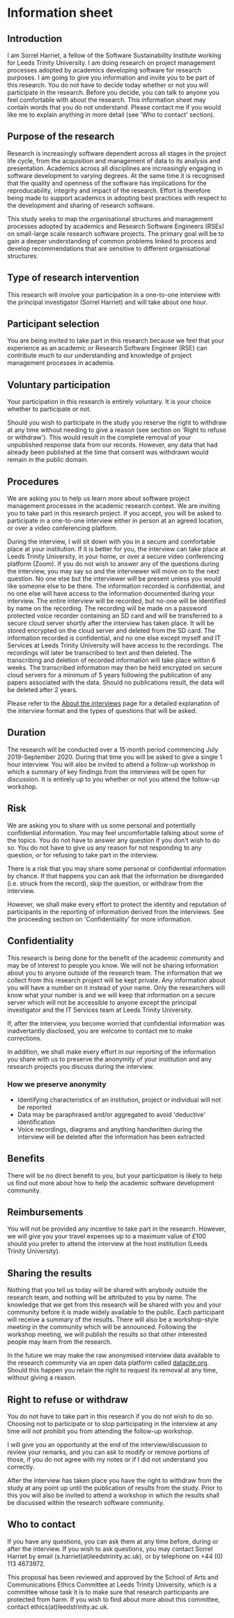 # Information sheet

## Introduction

I am Sorrel Harriet, a fellow of the Software Sustainability Institute working for Leeds Trinity University. I am doing research on project management processes adopted by academics developing software for research purposes. I am going to give you information and invite you to be part of this research. You do not have to decide today whether or not you will participate in the research. Before you decide, you can talk to anyone you feel comfortable with about the research. This information sheet may contain words that you do not understand. Please contact me if you would like me to explain anything in more detail (see 'Who to contact' section).

## Purpose of the research

Research is increasingly software dependent across all stages in the project life cycle, from the acquisition and management of data to its analysis and presentation. Academics across all disciplines are increasingly engaging in software development to varying degrees. At the same time it is recognised that the quality and openness of the software has implications for the reproducability, integrity and impact of the research. Effort is therefore being made to support academics in adopting best practices with respect to the development and sharing of research software.

This study seeks to map the organisational structures and management processes adopted by academics and Research Software Engineers (RSEs) on small-large scale research software projects. The primary goal will be to gain a deeper understanding of common problems linked to process and develop recommendations that are sensitive to different organisational structures.

## Type of research intervention

This research will involve your participation in a one-to-one interview with the principal investigator (Sorrel Harriet) and will take about one hour.

## Participant selection

You are being invited to take part in this research because we feel that your experience as an academic or Research Software Engineer (RSE) can contribute much to our understanding and knowledge of project management processes in academia. 

## Voluntary participation

Your participation in this research is entirely voluntary. It is your choice whether to participate or not.

Should you wish to participate in the study you reserve the right to withdraw at any time without needing to give a reason (see section on 'Right to refuse or withdraw'). This would result in the complete removal of your unpublished response data from our records. However, any data that had already been published at the time that consent was withdrawn would remain in the public domain.

## Procedures

We are asking you to help us learn more about software project management processes in the academic research context. We are inviting you to take part in this research project. If you accept, you will be asked to participate in a one-to-one interview either in person at an agreed location, or over a video conferencing platform.

During the interview, I  will sit down with you in a secure and comfortable place at your institution. If it is better for you, the interview can take place at Leeds Trinity University, in your home, or over a secure video conferencing platform (Zoom). If you do not wish to answer any of the questions during the interview, you may say so and the interviewer will move on to the next question. No one else but the interviewer will be present unless you would like someone else to be there. The information recorded is confidential, and no one else will have access to the information documented during your interview. The entire interview will be recorded, but no-one will be identified by name on the recording. The recording will be made on a password protected voice recorder containing an SD card and will be transferred to a secure cloud server shortly after the interview has taken place. It will be stored encrypted on the cloud server and deleted from the SD card. The information recorded is confidential, and no one else except myself and IT Services at Leeds Trinity University will have access to the recordings. The recordings will later be transcribed to text and then deleted. The transcribing and deletion of recorded information will take place within 6 weeks. The transcribed information may then be held encrypted on secure cloud servers for a minimum of 5 years following the publication of any papers associated with the data. Should no publications result, the data will be deleted after 2 years.

Please refer to the [About the interviews](case_study_questions.md) page for a detailed explanation of the interview format and the types of questions that will be asked.

## Duration

The research will be conducted over a 15 month period commencing July 2019-September 2020. During that time you will be asked to give a single 1 hour interview. You will also be invited to attend a follow-up workshop in which a summary of key findings from the interviews will be open for discussion. It is entirely up to you whether or not you attend the follow-up workshop.

## Risk

We are asking you to share with us some personal and potentially confidential information. You may feel uncomfortable talking about some of the topics. You do not have to answer any question if you don't wish to do so. You do not have to give us any reason for not responding to any question, or for refusing to take part in the interview.

There is a risk that you may share some personal or confidential information by chance. If that happens you can ask that the information be disregarded (i.e. struck from the record), skip the question, or withdraw from the interview.

However, we shall make every effort to protect the identity and reputation of participants in the reporting of information derived from the interviews. See the proceeding section on 'Confidentiality' for more information.

## Confidentiality

This research is being done for the benefit of the academic community and may be of interest to people you know. We will not be sharing information about you to anyone outside of the research team. The information that we collect from this research project will be kept private. Any information about you will have a number on it instead of your  name. Only the researchers will know what your number is and we will keep that information on a secure server which will not be accessible to anyone except the principal investigator and the IT Services team at Leeds Trinity University.

If, after the interview, you become worried that confidential information was inadvertantly disclosed, you are welcome to contact me to make corrections.

In addition, we shall make every effort in our reporting of the information you share with us to preserve the anonymity of your institution and any research projects you discuss during the interview.

### How we preserve anonymity

+ Identifying characteristics of an institution, project or individual will not be reported
+ Data may be paraphrased and/or aggregated to avoid 'deductive' identification
+ Voice recordings, diagrams and anything handwritten during the interview will be deleted after the information has been extracted

## Benefits

There will be no direct benefit to you, but your participation is likely to help us find out more about how to help the academic software development community.

## Reimbursements

You will not be provided any incentive to take part in the research. However, we will give you your travel expenses up to a maximum value of £100 should you prefer to attend the interview at the host institution (Leeds Trinity University).

## Sharing the results

Nothing that you tell us today will be shared with anybody outside the research team, and nothing will be attributed to you by name. The knowledge that we get from this research will be shared with you and your community before it is made widely available to the public. Each participant will receive a summary of the results. There will also be a workshop-style meeting in the community which will be announced. Following the workshop meeting, we will publish the results so that other interested people may learn from the research.

In the future we may make the raw anonymised interview data available to the research community via an open data platform called [datacite.org](http://datacite.org). Should this happen you retain the right to request its removal at any time, without giving a reason.

## Right to refuse or withdraw

You do not have to take part in this research if you do not wish to do so. Choosing not to participate or to stop participating in the interview at any time will not prohibit you from attending the follow-up workshop. 

I will give you an opportunity at the end of the interview/discussion to review your remarks, and you can ask to modify or remove portions of those, if you do not agree with my notes or if I did not understand you correctly.

After the interview has taken place you have the right to withdraw from the study at any point up until the publication of results from the study. Prior to this you will also be invited to attend a workshop in which the results shall be discussed within the research software community.

## Who to contact

If you have any questions, you can ask them at any time before, during or after the interview. If you wish to ask questions, you may contact Sorrel Harriet by email (s.harriet(at)leedstrinity.ac.uk), or by telephone on +44 (0) 113 4673972.
 
This proposal has been reviewed and approved by the School of Arts and Communications Ethics Committee at Leeds Trinity University, which is a committee whose task it is to make sure that research participants are protected from harm. If you wish to find about more about this committee, contact ethics(at)leedstrinity.ac.uk.
